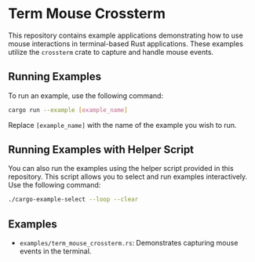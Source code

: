 # Term Mouse Crossterm

This repository contains example applications demonstrating how to use mouse interactions in terminal-based Rust applications. These examples utilize the `crossterm` crate to capture and handle mouse events.

## Running Examples

To run an example, use the following command:

```bash
cargo run --example [example_name]
```

Replace `[example_name]` with the name of the example you wish to run.

## Running Examples with Helper Script

You can also run the examples using the helper script provided in this repository. This script allows you to select and run examples interactively. Use the following command:

```bash
./cargo-example-select --loop --clear
```

## Examples

* `examples/term_mouse_crossterm.rs`: Demonstrates capturing mouse events in the terminal.
